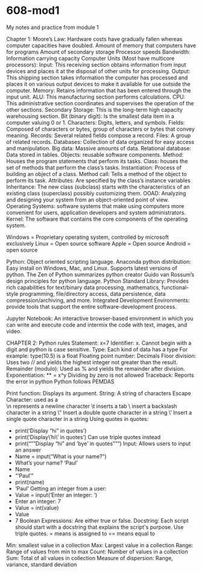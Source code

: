 # 608-mod1
My notes and practice from module 1

Chapter 1: 
Moore’s Law: Hardware costs have gradually fallen whereas computer capacities have doubled. 
Amount of memory that computers have for programs
Amount of secondary storage 
Processor speeds
Bandwidth: Information carrying capacity 
Computer Units (Most have multicore processors): 
Input: This receiving section obtains information from input devices and places it at the disposal of other units for processing. 
Output: This shipping section takes information the computer has processed and places it on various output devices to make it available for use outside the computer. 
Memory: Retains information that has been entered through the input unit. 
ALU: This manufacturing section performs calculations. 
CPU: This administrative section coordinates and supervises the operation of the other sections.
Secondary Storage: This is the long-term high capacity warehousing section. 
Bit (binary digit): Is the smallest data item in a computer valuing 0 or 1. 
Characters: Digits, letters, and symbols. 
Fields: Composed of characters or bytes, group of characters or bytes that convey meaning. 
Records: Several related fields compose a record. 
Files: A group of related records. 
Databases: Collection of data organized for easy access and manipulation. 
Big data: Massive amounts of data. 
Relational database: Data stored in tables. 
Objects: reusable software components. 
Method: Houses the program statements that perform its tasks. 
Class: houses the set of methods that perform the class’s tasks.
Instantiation: Process of building an object of a class. 
Method call: Tells a method of the object to perform its task. 
Attributes: Are specified by the class’s instance variables
Inheritance: The new class (subclass) starts with the characteristics of an existing class (superclass) possibly customizing them. 
OOAD: Analyzing and designing your system from an object-oriented point of view.  
Operating Systems: software systems that make using computers more convenient for users, application developers and system administrators. 
Kernel: The software that contains the core components of the operating system. 

Windows = Proprietary operating system, controlled by microsoft exclusively 
Linux = Open source software 
Apple = Open source
Android = open source


Python: 
Object oriented scripting language. 
Anaconda python distribution: 
Easy install on Windows, Mac, and Linux. 
Supports latest versions of python.
The Zen of Python summarizes python creator Guido van Rossum’s design principles for python language. 
Python Standard Library: Provides rich capabilities for text/binary data processing, mathematics, functional-style programming, file/directory access, data persistence, data compression/archiving, and more. 
Integrated Development Environments: provide tools that support the entire software-development process. 

Jupyter Notebook: An interactive browser-based environment in which you can write and execute code and intermix the code with text, images, and video. 

CHAPTER 2: 
Python rules
Statement: x=7 
Identifier: x. Cannot begin with a digit and python is case sensitive. 
Type: Each kind of data has a type 
For example: type(10.5) is a float 
Floating point number: Decimals 
Floor division: Uses two // and yields the highest integer not greater than the result. 
Remainder (modulo): Used as % and yields the remainder after division. 
Exponentiation: ** = x^y
Dividing by zero is not allowed
Traceback: Reports the error in python 
Python follows PEMDAS

Print function: Displays its argument. 
String: A string of characters 
Escape Character: used as a \
\n represents a newline character 
\t inserts a tab
\\ insert a backslash character in a string 
\” Insert a double quote character in a string
\’ Insert a single quote character in a string 
Using quotes in quotes: 
- print(‘Display “hi” in quotes’)
- print(‘Display\’hi\’ in quotes’)
Can use triple quotes instead
- print(“””Display “hi” and ‘bye’ in quotes”””)
Input: Allows users to input an answer
- Name = input(“What is your name?”)
- What’s your name? ‘Paul’ 
- Name
- “‘Paul’”
- print(name)
- ‘Paul’
Getting an integer from a user: 
- Value = input(‘Enter an integer: ‘) 
- Enter an integer: 7
- Value = int(value) 
- Value
- 7
Boolean Expressions: Are either true or false. 
Docstring: Each script should start with a docstring that explains the script's purpose. Use triple quotes. 
= means is assigned to 
== means equal to

Min: smallest value in a collection 
Max: Largest value in a collection 
Range: Range of values from min to max
Count: Number of values in a collection
Sum: Total of all values in collection 
Measure of dispersion: Range, variance, standard deviation 
